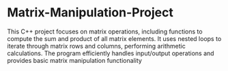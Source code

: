 # Matrix-Manipulation-Project
This C++ project focuses on matrix operations, including functions to compute the sum and product of all matrix elements. It uses nested loops to iterate through matrix rows and columns, performing arithmetic calculations. The program efficiently handles input/output operations and provides basic matrix manipulation functionality
